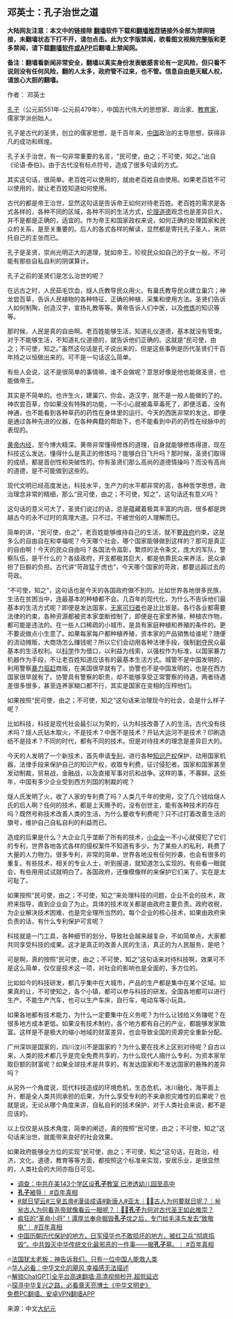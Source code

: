  <!-- 面包屑导航 --> <h2>邓英士：孔子治世之道</h2> <p class="notice"><b>大陆网友注意：本文中的链接除 <a href="https://github.com/bannedbook/fanqiang" >翻墙</a>软件下载和<a href="https://github.com/killgcd/justmysocks/blob/master/README.md">翻墙推荐</a>链接外全部为禁网链接，未翻墙状态下打不开，请勿点击。此为文字版禁闻，欲看图文视频完整版和更多禁闻，请下载<a href="https://github.com/bannedbook/fanqiang">翻墙软件或APP</a>后翻墙上禁闻网。</p><p>备注：翻墙看新闻非常安全，翻墙以真实身份发表敏感言论有一定风险，但只看不说则没有任何风险，翻的人太多，政府管不过来，也不管。信息自由是天赋人权，请放心大胆的翻墙。</b></p>  <div class="entry"> <p>作者： 邓英士</p> <p id="conimg"><a href="https://www.bannedbook.org/bnews/tag/%e5%ad%94%e5%ad%90/" class="st_tag internal_tag" rel="tag" title="标签 孔子 下的日志">孔子</a>（公元前551年-公元前479年），中国古代伟大的思想家、政治家、<a href="https://www.bannedbook.org/bnews/tag/%E6%95%99%E8%82%B2%E5%AE%B6/" class="st_tag internal_tag" rel="tag" title="标签 教育家 下的日志">教育家</a>，儒家学派创始人。</p> <p>孔子是古代的圣贤，创立的儒家思想，是千百年来，<span class='wp_keywordlink_affiliate'><a href="https://www.bannedbook.org/" title="中国" target="_blank">中国</a></span>政治的主导思想，获得非凡的成功和辉煌。</p> <p>孔子关于治世，有一句非常重要的名言，“民可使，由之；不可使，知之。”出自《论语·泰伯》。由于古代没有标点符号，造成了很多句读的方式。</p> <p>其实这句话，很简单。老百姓可以使用的，就由老百姓自由使用。如果老百姓不可以使用的，就让老百姓知道如何使用。</p> <p>古代的都是帝王治世，显然这句话是告诉帝王如何对待老百姓。老百姓的需求是各式各样的，各种不同的区域，各种不同的生活方式，<a href="https://www.bannedbook.org/bnews/tag/%E4%BC%A6%E7%90%86%E9%81%93%E5%BE%B7/" class="st_tag internal_tag" rel="tag" title="标签 伦理道德 下的日志">伦理道德</a>观念也是差异巨大，并不是都是正确的，适宜的。作为帝王和国家政权来说，如何正确的处理国家和民众的关系，是至关重要的。后人的各式各样的解读，显然都是寄托孔子圣人，来烘托自己的主张而已。</p> <p>孔子是圣贤，崇尚光明正大的道理，犹如帝王，珍视民众如自己的子女一般，不可能有那些自私自利的阴谋算计。</p> <p>孔子之前的圣贤们是怎么治世的呢？</p> <p>在远古之时，人民茹毛饮血，燧人氏教导民众用火。有巢氏教导民众建立巢穴；神龙尝百草，告诉人民植物的各种特征，正确的种植，采集和使用方法。圣贤们告诉人如何制陶，创造汉字，宣扬礼教等等。黄帝告诉人们中医，以及<span class='wp_keywordlink'><a href="https://www.qi-gong.me/" title="气功修炼网" target="_blank">修炼</a></span>的知识等等。</p> <p>那时候，人民是真的自由啊。老百姓能够生活，知道礼仪道德，基本就没有管束。对于不能够生活，不知道礼仪道德的，就告诉他们正确的。这就是“民可使，由之；不可使，知之。”虽然这句话是孔子说出来的，但是这些事例是历代圣贤们千百年持之以恒做出来的。可不是一句话这么简单。</p> <p>有些人会说，这不是很简单的事情嘛，谁不会做呢？意思好像是他也能做圣贤，也能做帝王。</p> <p>其实是不简单的。也许生火，建巢穴，你会。造汉字，就不是一般人能做的了的。神农尝百草，你如果没有特殊的功能，一不小心就被毒草毒死了，即便活着，没有神通，也不能看到各种草药的药性在身体里的运行。今天的西医非常的发达，即便是通过各种先进的仪器，在各种典籍的帮助下，也不能看到中药的药性在经脉中的表现的。</p> <p><span class='wp_keywordlink'><a href="https://www.bannedbook.org/forum24/topic3903.html" title="《黄帝内经》" target="_blank">黄帝内经</a></span>，至今博大精深。黄帝非常懂得修炼的道理，自身就能够修炼得道，现在科技这么发达，懂得什么是真正的修炼吗？能够白日飞升吗？那时候，圣贤们取得的成绩，都是首创性和突破性的。你有圣贤们那么高尚的道德情操吗？而没有高尚的道德，是不可能做到这些的。</p> <p>现代文明已经高度发达，科技水平，生产力的水平都非常的高，各种哲学思想，政治理念非常的精细，那么“民可使，由之；不可使，知之”，这句话还有意义吗？</p> <p>这句话的意义可大了，圣贤们说过的话，总是蕴藏着极其丰富的内涵，很多都是跨越古今的永不过时的真理大道。只不过，不被世俗的人理解而已。</p> <p>简单的讲，“民可使，由之”，老百姓能够维持自己的生活，就不要<a href="https://www.bannedbook.org/bnews/tag/%e6%94%bf%e5%ba%9c/" class="st_tag internal_tag" rel="tag" title="标签 政府 下的日志">政府</a>约束，这是多么的自由自在和幸福呢？今天哪个社会，哪个国家能够做到这样的？那可是真正的自由啊！今天的民众自由吗？各国法令滋彰，繁烦的法令条文，庞大的军队，警察队伍，是干什么的？各级政府，开支都极其巨大，都是依靠民众来养活，民众承担了巨额的负担。古代讲“苛政猛于虎也”，今天哪个国家的苛政，都要远超过去的苛政。</p>  <p>“不可使，知之”，这句话也是今天的各国政府做不到的。比如世界各地很多民族，生活在贫困当中，连最基本的种植都不会。几百年的现代化，为什么不告诉他们最基本的生活方式呢？即便是发达国家，<a href="https://www.bannedbook.org/bnews/tag/%E6%97%A0%E5%AE%B6%E5%8F%AF%E5%BD%92%E8%80%85/" class="st_tag internal_tag" rel="tag" title="标签 无家可归者 下的日志">无家可归者</a>也是比比皆是。各行各业都需要法律的约束，各种资源都被资本家垄断控制了，即便是在家里养殖，种植农作物，都可能是违法的。在一些人口稀疏的小城市，是具有家庭种植和养殖的条件的。更不要说做点小生意了。如果每家每户都种植养殖，资本家的产品销售给谁呢？随便的流动摊贩，大商场怎么赚钱呢？所以它们会动用各种法律手段，强制<span class='wp_keywordlink'><a href="https://www.bannedbook.org/forum2/topic21.html" title="《剥夺》 黄建民 著" target="_blank">剥夺</a></span>民众最基本的生活权利。以<span class='wp_keywordlink'><a href="https://www.bannedbook.org/forum11/topic309.html" title="禁片：“科学”的棍子" target="_blank">科学</a></span>作为借口，以利益为线索，以强权作为标准，以国家暴力机器作为手段，不让老百姓知道应该有的最基本生活方式。城管不是中国发明的，利用警察<a href="https://www.bannedbook.org/bnews/tag/%E6%9A%B4%E5%8A%9B%E9%A9%B1%E8%B5%B6/" class="st_tag internal_tag" rel="tag" title="标签 暴力驱赶 下的日志">暴力驱赶</a>商贩，在美国很早就有了。协警也不是中国发明的，也是在西方国家很早就有了。协警具有警察的职责，却不能够享受正常警察的待遇，两者待遇差很多很多，甚至连养家糊口都不行，其实是国家在变相的压榨他们。</p> <p>如果按照“民可使，由之；不可使，知之”这句话来治理现今的社会，会是什么样子呢？</p> <p>比如科技，科技是现代社会最引以为荣的，认为科技改善了人的生活。古代没有技术吗？燧人氏钻木取火，不是技术？中医不是技术？开钻大运河不是技术？印刷造纸不是技术？不同的时代，都有不同的技术。但是对待技术的理念是差异巨大的。</p> <p>今天的人发明了一个新技术，首先申请<a href="https://www.bannedbook.org/bnews/tag/%E4%B8%93%E5%88%A9/" class="st_tag internal_tag" rel="tag" title="标签 专利 下的日志">专利</a>，进行各种<a href="https://www.bannedbook.org/bnews/tag/%E7%9F%A5%E8%AF%86%E4%BA%A7%E6%9D%83/" class="st_tag internal_tag" rel="tag" title="标签 知识产权 下的日志">知识产权</a>保护，动用国家机器，法律手段来保护自己的知识产权，收取专利费，征讨侵犯者。国家和国家甚至发动制裁，贸易战，金融战，以及直接军事对抗和战争。这样的事，不寡鲜。这些年，中国有多少企业受到西方列国的制裁的呢？</p> <p>燧人氏发明了火，收了人家的专利费了吗？人类几千年的使用，交了几个钱给燧人氏的后人啊？任何的技术，都是上天赐予的，没有创世主，能有各种技术的存在吗？既然号称技术改善人类的生活，为什么要收专利费呢？只不过打着改善生活的旗号，维护自己自私自利的利益而已。</p> <p>造成的后果是什么？大企业几乎垄断了所有的技术，<a href="https://www.bannedbook.org/bnews/tag/%E5%B0%8F%E4%BC%81%E4%B8%9A/" class="st_tag internal_tag" rel="tag" title="标签 小企业 下的日志">小企业</a>一不小心就侵犯了它们的专利，世界各地各式各样的侵权案件不知道有多少。为了某些人的私利，耗费了大量的人力物力。很多专利，非常的简单，世界各地没有任何抄袭，也会有很多的重复。有些技术，相关的专业人士，听到报道，就知道怎么实现的。有些看一眼就会，有些用用试试就明白了。各国政府，还像模像样的来保护它们来了。实在是太可耻了。</p> <p>如果按照“民可使，由之；不可使，知之”来处理科技的问题，企业不会的技术，政府来指导，直到企业会了为止。具体的技术攻关都是由政府主要负责。政府收税，为企业解决技术困难，也是完全理所当然的。每个企业的核心技术，如果由政府来负责的话，有什么专利保护可言呢？</p> <p>科技就是一门工具，各种细节的划分，导致社会越来越复杂，不如简单点，大家都共同享受科技的成果。这才是真正的改善人民的生活，真正的为人民服务，是吧？</p>  <p>可是啊，真的按照“民可使，由之；不可使，知之”这句话来对待科技啊，效果可不是这么简单，仅仅是技术这一项，对社会的影响也是全面的，多方位的。</p> <p>比如如今的科技研发，都几乎集中在大城市，产品的生产都是集中在某个区域。如果真的让，不可使知之，各个小镇，都可以参与科技的研发。全国各地都可以进行生产。不能生产汽车，也可以生产车床，自行车，电动车等小玩具。</p> <p>如果各地都有技术能力，为什么一定要集中在义务呢？为什么让钱给义务赚呢？在很多地方成本更低。如果没有技术制约，各个地方都有自己的产业，都能够发家致富。这样是不是极大的缩小地域的财富差异，也会导致全国的资源完全重新分配。</p> <p>广州深圳是国家的，四川汶川不是国家的？为什么要在技术上区别对待呢？自古以来，人类的技术都几乎是完全免费共享的，为什么现代人搞什么专利，为资本家牟取巨额的财富呢？如果全球技术是共享的，有发达国家和不发达国家的悬殊的差异吗？</p> <p>从另外一个角度说，现代科技造成的环境危机，生态危机，冰川融化，海平面上升，都是全人类共同承担的后果，为什么享受专利的不来承担灾难性的后果呢？也就是说，无论从哪个角度来讲，自私自利的技术保护，对于人类社会来说，都不是应该的。</p> <p>以上仅仅是从技术角度，简单的阐述，真的按照“民可使，由之；不可使，知之”这句话来治世，就能带来良好的社会效果。</p> <p>如果政府能够全方位的实现“民可使，由之；不可使，知之”这句话，在政治，经济，文化，道德，教育等等方面，都按照这个标准来实现，安居乐业，是很显然的，人类社会的大同亦指日可见。</p> <!--<div id="taboola-mid-1"></div>--><ul class='op-related-articles' title='相关阅读'> <li><a href='https://www.bannedbook.org/bnews/comments/20230801/1914794.html' target='_blank'>调查：中共在美143个学区设<b>孔子</b>教室 已渗透幼儿园至高中</a></li> <li><a href='https://www.bannedbook.org/bnews/sohnews/20230728/1913212.html' target='_blank'><b>孔子</b>被辱｜ #百年真相</a></li> <li><a href='https://www.bannedbook.org/bnews/sohnews/20230727/1912928.html' target='_blank'>#就日望云#三皇五帝#漫谈成语#新唐人#亚太｜🎎🎎古人为何要就日呢？｜㊙️㊙️古人为何看尧帝就像看云一眼呢？｜🪷🪷<b>孔子</b>为何对古代圣王如此推崇？</a></li> <li><a href='https://www.bannedbook.org/bnews/sohnews/20230726/1912497.html' target='_blank'>疯狂的“革命小将”！谭厚兰奉命掘毁<b>孔子</b>坟之后，专门给毛泽东发去“致敬电”｜ #百年真相</a></li> <li><a href='https://www.bannedbook.org/bnews/sohnews/20230726/1912385.html' target='_blank'>中国历朝历代保护的地方，日军侵华也不敢损坏的地方，被红卫兵“彻底捣毁”。中共毁灭中华传统文化最邪恶的一件事——掘<b>孔子</b>墓。｜ #百年真相</a></li> </ul> <p class="texttj"> 🔥<a href="https://www.bannedbook.org/bnews/ssgc/20230219/1850782.html" target="_blank">法国犹太老板：神告诉我们，只有一位中国人能救人类</a><br/> 🔥<a href="https://www.bannedbook.org/bnews/comments/20220220/1694796.html" target="_blank">华人必看：中华文化的飓风 幸福感无法描述</a><br/> 🔥<a href="https://github.com/bannedbook/fanqiang/wiki/V2ray%E6%9C%BA%E5%9C%BA" target="_blank">解锁ChatGPT|全平台高速翻墙:高清视频秒开,超低延迟</a><br/> 🔥<a href="https://www.bannedbook.org/bnews/comments/20220808/1768773.html" target="_blank">探寻中华复兴之路，必看章天亮博士《中华文明史》</a><br/> <a href="https://github.com/bannedbook/fanqiang/wiki/%E7%A6%81%E9%97%BB%E7%BD%91%E5%AE%89%E5%8D%93%E7%BF%BB%E5%A2%99%E6%96%B0%E9%97%BBAPP" target="_blank">免费PC翻墙、安卓VPN翻墙APP</a><br/> </p> <p class="src-info">来源：中文<span class='wp_keywordlink_affiliate'><a href="http://www.epochtimes.com/" title="大纪元" target="_blank">大纪元</a></span> </p><a name='sharetosocial'></a> <div style="margin-bottom:5px;padding-bottom:5px;clear:both"> <div id="archive-pix-1" class="banner-ads"> <!-- AuctionX Display platform tag START --> <div id="27602x728x90x621x_ADSLOT1" clicktrack="%%CLICK_URL_ESC%%"></div>  <!-- AuctionX Display platform tag END --> </div> <div id="archive-pix-2" class="banner-ads"> <!-- AuctionX Display platform tag START --> <div id="27556x300x250x621x_ADSLOT1" clicktrack="%%CLICK_URL_ESC%%" style="margin:0 auto;text-align:center"></div>  <!-- AuctionX Display platform tag END --> </div> </div>  <div id="archive-pix-1" class="banner-ads"> <!-- AuctionX Display platform tag START --> <div id="27603x728x90x621x_ADSLOT1" clicktrack="%%CLICK_URL_ESC%%"></div>  <!-- AuctionX Display platform tag END --> </div> </div><!--END ENTRY--> 